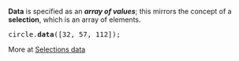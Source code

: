 <b>Data</b> is specified as an ***array of values***; this mirrors the concept of a <b>selection</b>, which is an array 
of elements.
<pre>
circle.<b>data</b>([32, 57, 112]);
</pre>

More at [Selections data](https://github.com/mbostock/d3/wiki/Selections#data)
